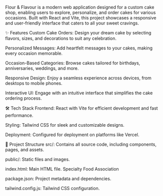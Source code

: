 Flour & Flavour is a modern web application designed for a custom cake shop, enabling users to explore, personalize, and order cakes for various occasions. Built with React and Vite, this project showcases a responsive and user-friendly interface that caters to all your sweet cravings.

✨ Features
Custom Cake Orders: Design your dream cake by selecting flavors, sizes, and decorations to suit any celebration.

Personalized Messages: Add heartfelt messages to your cakes, making every occasion memorable.

Occasion-Based Categories: Browse cakes tailored for birthdays, anniversaries, weddings, and more.

Responsive Design: Enjoy a seamless experience across devices, from desktops to mobile phones.

Interactive UI: Engage with an intuitive interface that simplifies the cake ordering process.

🛠️ Tech Stack
Frontend: React with Vite for efficient development and fast performance.

Styling: Tailwind CSS for sleek and customizable designs.

Deployment: Configured for deployment on platforms like Vercel.

📁 Project Structure
src/: Contains all source code, including components, pages, and assets.

public/: Static files and images.


index.html: Main HTML file.
Specialty Food Association

package.json: Project metadata and dependencies.

tailwind.config.js: Tailwind CSS configuration.
